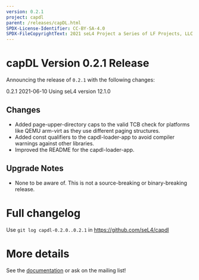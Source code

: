 ```yaml
---
version: 0.2.1
project: capdl
parent: /releases/capDL.html
SPDX-License-Identifier: CC-BY-SA-4.0
SPDX-FileCopyrightText: 2021 seL4 Project a Series of LF Projects, LLC.
---
```

# capDL Version 0.2.1 Release

Announcing the release of `0.2.1` with the following changes:

0.2.1 2021-06-10
Using seL4 version 12.1.0

## Changes

* Added page-upper-directory caps to the valid TCB check for platforms like QEMU arm-virt as they use different paging
  structures.
* Added const qualifiers to the capdl-loader-app to avoid compiler warnings against other libraries.
* Improved the README for the capdl-loader-app.

## Upgrade Notes

* None to be aware of. This is not a source-breaking or binary-breaking release.

# Full changelog
 Use `git log capdl-0.2.0..0.2.1` in
<https://github.com/seL4/capdl>

# More details
 See the
[documentation](https://github.com/seL4/capdl/tree/master/capDL-tool/doc)
or ask on the mailing list!
